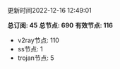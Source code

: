 更新时间2022-12-16 12:49:01

**总订阅: 45**
**总节点: 690**
**有效节点: 116**
- v2ray节点: 110
- ss节点: 1
- trojan节点: 5

